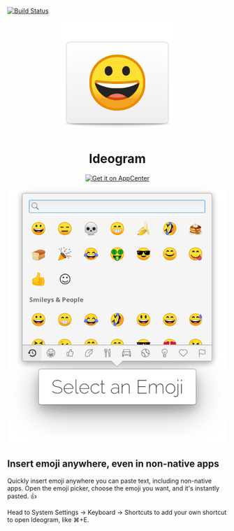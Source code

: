 [![Build Status](https://travis-ci.com/cassidyjames/ideogram.svg?branch=master)](https://travis-ci.com/cassidyjames/ideogram)

<p align="center">
  <img src="data/icons/128.svg" alt="Icon" />
</p>
<h1 align="center">Ideogram</h1>
<p align="center">
  <a href="https://appcenter.elementary.io/com.github.cassidyjames.ideogram"><img src="https://appcenter.elementary.io/badge.svg?new" alt="Get it on AppCenter" /></a>
</p>

![Screenshot](data/screenshot.png?raw=true)

## Insert emoji anywhere, even in non-native apps

Quickly insert emoji anywhere you can paste text, including non-native apps. Open the emoji picker, choose the emoji you want, and it's instantly pasted. 👍

Head to System Settings → Keyboard → Shortcuts to add your own shortcut to open Ideogram, like ⌘+E.
